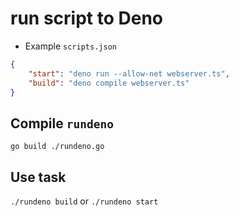 # run script to Deno

- Example `scripts.json`

```json
{
    "start": "deno run --allow-net webserver.ts",
    "build": "deno compile webserver.ts"
}
```

## Compile `rundeno`

`go build ./rundeno.go`

## Use task

`./rundeno build` or `./rundeno start`
